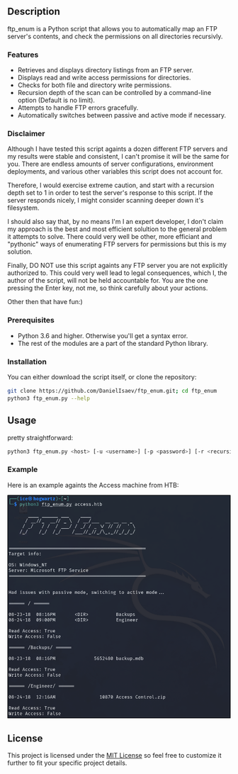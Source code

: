 ## Description

ftp_enum is a Python script that allows you to automatically map an FTP server's contents, and check the permissions on all directories recursivly. 


### Features

- Retrieves and displays directory listings from an FTP server.
- Displays read and write access permissions for directories.
- Checks for both file and directory write permissions. 
- Recursion depth of the scan can be controlled by a command-line option (Default is no limit).
- Attempts to handle FTP errors gracefully.
- Automatically switches between passive and active mode if necessary.

### Disclaimer

Although I have tested this script againts a dozen different FTP servers and my results were stable and consistent, I can't promise it will be the same for you. There are endless amounts of server configurations, environment deployments, and various other variables this script does not account for.

Therefore, I would exercise extreme caution, and start with a recursion depth set to 1 in order to test the server's response to this script. If the server responds nicely, I might consider scanning deeper down it's filesystem. 

I should also say that, by no means I'm I an expert developer, I don't claim my approach is the best and most efficient solultion to the general problem it attempts to solve. There could very well be other, more efficiant and "pythonic" ways of enumerating FTP servers for permissions but this is my solution. 

Finally, DO NOT use this script againts any FTP server you are not explicitly authorized to. This could very well lead to legal consequences, which I, the author of the script, will not be held accountable for. You are the one pressing the Enter key, not me, so think carefully about your actions. 

Other then that have fun:)

### Prerequisites

- Python 3.6 and higher. Otherwise you'll get a syntax error. 
- The rest of the modules are a part of the standard Python library. 

### Installation

You can either download the script itself, or clone the repository:

```bash
git clone https://github.com/DanielIsaev/ftp_enum.git; cd ftp_enum
python3 ftp_enum.py --help
```

## Usage

pretty straightforward:

```bash
python3 ftp_enum.py <host> [-u <username>] [-p <password>] [-r <recursion_depth>]
```

### Example

Here is an example againts the Access machine from HTB:

![example](https://github.com/DanielIsaev/ftp_enum/blob/main/img/an4q789tqv.png) 

## License

This project is licensed under the [MIT License](https://opensource.org/license/mit) so feel free to customize it further to fit your specific project details.

